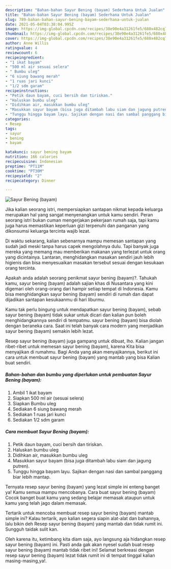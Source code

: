```yaml
---
description: "Bahan-bahan Sayur Bening (bayam) Sederhana Untuk Jualan"
title: "Bahan-bahan Sayur Bening (bayam) Sederhana Untuk Jualan"
slug: 789-bahan-bahan-sayur-bening-bayam-sederhana-untuk-jualan
date: 2021-05-04T03:38:04.995Z
image: https://img-global.cpcdn.com/recipes/38e90e4a31261fe5/680x482cq70/sayur-bening-bayam-foto-resep-utama.jpg
thumbnail: https://img-global.cpcdn.com/recipes/38e90e4a31261fe5/680x482cq70/sayur-bening-bayam-foto-resep-utama.jpg
cover: https://img-global.cpcdn.com/recipes/38e90e4a31261fe5/680x482cq70/sayur-bening-bayam-foto-resep-utama.jpg
author: Anne Willis
ratingvalue: 4
reviewcount: 6
recipeingredient:
- "1 ikat bayam"
- "500 ml air sesuai selera"
- " Bumbu uleg"
- "6 siung bawang merah"
- "1 ruas jari kunci"
- "1/2 sdm garam"
recipeinstructions:
- "Petik daun bayam, cuci bersih dan tiriskan."
- "Haluskan bumbu uleg"
- "Didihkan air, masukkan bumbu uleg"
- "Masukkan sayur bayam (bisa juga ditambah labu siam dan jagung putren)."
- "Tunggu hingga bayam layu. Sajikan dengan nasi dan sambal panggang biar lebih mantap."
categories:
- Resep
tags:
- sayur
- bening
- bayam

katakunci: sayur bening bayam 
nutrition: 166 calories
recipecuisine: Indonesian
preptime: "PT11M"
cooktime: "PT30M"
recipeyield: "2"
recipecategory: Dinner

---
```



![Sayur Bening (bayam)](https://img-global.cpcdn.com/recipes/38e90e4a31261fe5/680x482cq70/sayur-bening-bayam-foto-resep-utama.jpg)

Jika kalian seorang istri, mempersiapkan santapan nikmat kepada keluarga merupakan hal yang sangat menyenangkan untuk kamu sendiri. Peran seorang istri bukan cuman mengerjakan pekerjaan rumah saja, tapi kamu juga harus memastikan keperluan gizi terpenuhi dan panganan yang dikonsumsi keluarga tercinta wajib lezat.

Di waktu  sekarang, kalian sebenarnya mampu memesan santapan yang sudah jadi meski tanpa harus capek mengolahnya dulu. Tapi banyak juga mereka yang memang mau memberikan makanan yang terlezat untuk orang yang dicintainya. Lantaran, menghidangkan masakan sendiri jauh lebih higienis dan bisa menyesuaikan masakan tersebut sesuai dengan kesukaan orang tercinta. 



Apakah anda adalah seorang penikmat sayur bening (bayam)?. Tahukah kamu, sayur bening (bayam) adalah sajian khas di Nusantara yang kini digemari oleh orang-orang dari hampir setiap tempat di Indonesia. Kamu bisa menghidangkan sayur bening (bayam) sendiri di rumah dan dapat dijadikan santapan kesukaanmu di hari liburmu.

Kamu tak perlu bingung untuk mendapatkan sayur bening (bayam), sebab sayur bening (bayam) tidak sukar untuk dicari dan kalian pun boleh menghidangkannya sendiri di tempatmu. sayur bening (bayam) bisa diolah dengan beraneka cara. Saat ini telah banyak cara modern yang menjadikan sayur bening (bayam) semakin lebih lezat.

Resep sayur bening (bayam) juga gampang untuk dibuat, lho. Kalian jangan ribet-ribet untuk memesan sayur bening (bayam), karena Kita bisa menyajikan di rumahmu. Bagi Anda yang akan menyajikannya, berikut ini cara untuk membuat sayur bening (bayam) yang mantab yang bisa Kalian buat sendiri.

<!--inarticleads1-->

##### Bahan-bahan dan bumbu yang diperlukan untuk pembuatan Sayur Bening (bayam):

1. Ambil 1 ikat bayam
1. Siapkan 500 ml air (sesuai selera)
1. Siapkan  Bumbu uleg
1. Sediakan 6 siung bawang merah
1. Sediakan 1 ruas jari kunci
1. Sediakan 1/2 sdm garam




<!--inarticleads2-->

##### Cara membuat Sayur Bening (bayam):

1. Petik daun bayam, cuci bersih dan tiriskan.
1. Haluskan bumbu uleg
1. Didihkan air, masukkan bumbu uleg
1. Masukkan sayur bayam (bisa juga ditambah labu siam dan jagung putren).
1. Tunggu hingga bayam layu. Sajikan dengan nasi dan sambal panggang biar lebih mantap.




Ternyata resep sayur bening (bayam) yang lezat simple ini enteng banget ya! Kamu semua mampu mencobanya. Cara buat sayur bening (bayam) Cocok banget buat kamu yang sedang belajar memasak ataupun untuk kamu yang telah jago dalam memasak.

Tertarik untuk mencoba membuat resep sayur bening (bayam) mantab simple ini? Kalau tertarik, ayo kalian segera siapin alat-alat dan bahannya, lalu bikin deh Resep sayur bening (bayam) yang mantab dan tidak rumit ini. Sungguh taidak sulit kan. 

Oleh karena itu, ketimbang kita diam saja, ayo langsung aja hidangkan resep sayur bening (bayam) ini. Pasti anda gak akan nyesel sudah buat resep sayur bening (bayam) mantab tidak ribet ini! Selamat berkreasi dengan resep sayur bening (bayam) lezat tidak rumit ini di tempat tinggal kalian masing-masing,ya!.

